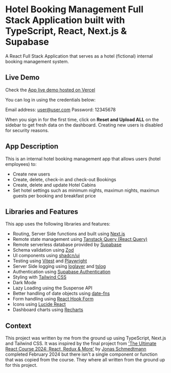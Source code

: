 # Hotel Booking Management Full Stack Application built with TypeScript, React, Next.js & Supabase

A React Full Stack Application that serves as a hotel (fictional) internal booking management system.

## Live Demo

Check the [App live demo hosted on Vercel]()

You can log in using the credentials below:

Email address: user@user.com
Password: 12345678

When you sign in for the first time, click on **Reset and Upload ALL** on the sidebar to get fresh data on the dashboard. Creating new users is disabled for security reasons.

## App Description

This is an internal hotel booking management app that allows users (hotel employees) to:

- Create new users
- Create, delete, check-in and check-out Bookings
- Create, delete and update Hotel Cabins
- Set hotel settings such as minimum nights, maximun nights, maximun guests per booking and breakfast price

## Libraries and Features

This app uses the following libraries and features:

- Routing, Server Side functions and built using [Next.js](https://nextjs.org)
- Remote state management using [Tanstack Query (React Query)](https://tanstack.com/query/latest)
- Remote serverless database provided by [Supabase](https://supabase.com/database)
- Schema validation using [Zod](https://zod.dev)
- UI components using [shadcn/ui](https://ui.shadcn.com)
- Testing using [Vitest](https://vitest.dev) and [Playwright](https://playwright.dev)
- Server Side logging using [loglayer](https://loglayer.dev) and [tslog](https://tslog.js.org)
- Authentication using [Supabase Authentication](https://supabase.com/auth)
- Styling with [Tailwind CSS](https://tailwindcss.com)
- Dark Mode
- Lazy Loading using the Suspense API
- Better handling of date objects using [date-fns](https://date-fns.org)
- Form handling using [React Hook Form](https://react-hook-form.com)
- Icons using [Lucide React](https://lucide.dev)
- Dashboard charts using [Recharts](https://recharts.org/en-US/)

## Context

This project was written by me from the ground up using TypeScript, Next.js and Tailwind CSS. It was inspired by the final project from ['The Ultimate React Course 2024: React, Redux & More'](https://www.udemy.com/course/the-ultimate-react-course/) by [Jonas Schmedtmann](https://codingheroes.io/) completed February 2024 but there isn't a single component or function that was copied from the course. They where all written from the ground up for this project.

